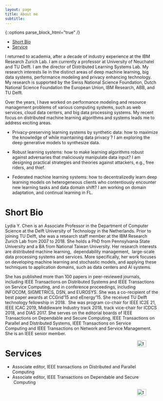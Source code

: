 ```yaml
---
layout: page
title: About me
subtitle: 
---
```


{::options parse_block_html="true" /}<a name="top"></a> 
- [Short Bio](#Bio)
- [Service](#service)

I returned to academia, after a decade of industry experience at the IBM Research Zurich Lab.  I am currently a professor at University of Neuchatel and TU Delft. I am the director of Distributed Learning Systems Lab. My research interests lie in the distinct areas of deep machine learning, big data systems,  performance modeling and privacy enhancing technology. My research is supported by the Swiss National Science Foundation, Dutch National Science Foundation the European Union, IBM Research,  ABB, and TU Delft. 

Over the years, I have worked on  performance modeling and resource management problems of various computing systems, such as web services, cloud data centers, and big data processing systems. My recent focus on distributed machine learning algorithms and  systems  leads me to address exciting areas.
 
- Privacy-preserving learning systems by synthetic data: 
how to maximize the knowledge of  while maintaining data privacy ? I am exploring the deep generative models to synthesize data. 

- Robust learning systems:
how to make learning algorithms robust against adversaries that maliciously manipulate data input? I am designing practical strategies and theories against attackers, e.g., free riders, and thief.
 
- Federated machine learning systems:
how to decentralizedly learn deep learning models on heterogeneous clients who contentiously encounter new learning tasks and data domain shift? I am working on domain adaptation, and continual learning in FL.

# Short Bio

Lydia Y. Chen is an Associate Professor in the Department of Computer Science at the Delft University of Technology in the Netherlands. Prior to joining TU Delft, she was a research staff member at the IBM Research Zurich Lab from 2007 to 2018. She holds a PhD from Pennsylvania State University and a BA from National Taiwan University. Her research interests are distributed machine learning,  dependability management,  large-scale data processing systems and services. More specifically, her work focuses on developing machine learning and stochastic models, and applying these techniques to application domains, such as data centers and AI systems. 

She has published more than 100 papers in peer-reviewed journals, including IEEE Transactions on Distributed Systems and IEEE Transactions on Service Computing, and in conference proceedings, including INFOCOM, SIGMETRICS, DSN, and EUROSYS. She was a co-recipient of the best paper awards at CCGrid’15 and eEnergy’15. She received TU Delft technology fellowship in 2018.  She was program co-chair for IEEE IC2E 21, IEEE ICAC 2019, Middleware Industry track 2018, track vice-chair for ICDCS 2018, and DIAS 2017. She serves on the editorial boards of IEEE Transactions on Dependable and Secure Computing, IEEE Transactions on Parallel and Distributed Systems, IEEE Transactions on Service Computing and IEEE Transactions on Network and Service Management. She is an IEEE senior member.

<figure>
 <a href="#top">
  <img src="../assets/img/top.png" alt="top" style="float: right;" width="30" height="22">
 </a>
</figure>

# Services

- Associate editor, IEEE transactions on Distributed and Parallel Computing 
- Associate editor, IEEE Transactions on Dependable and Secure  Computing
<figure>
 <a href="#top">
  <img src="../assets/img/top.png" alt="top" style="float: right;" width="30" height="22">
 </a>
</figure>

